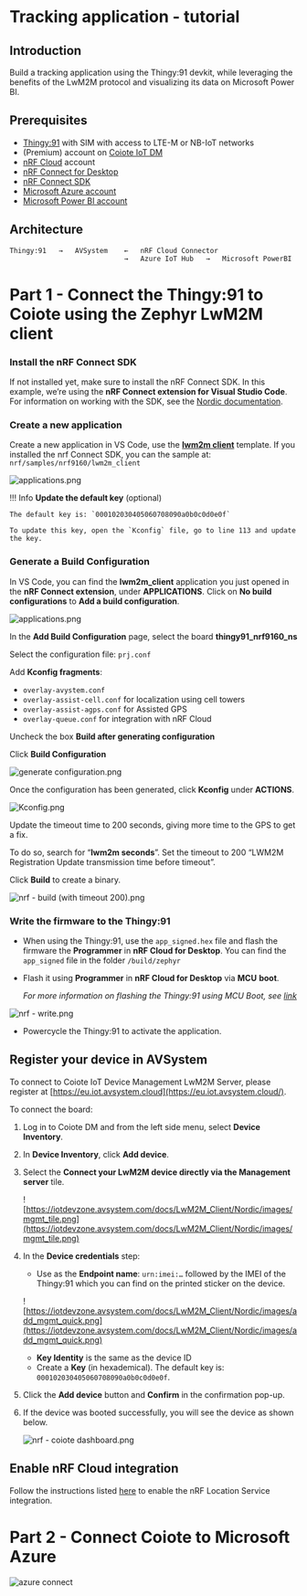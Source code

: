 # Tracking application - tutorial

## Introduction
Build a tracking application using the Thingy:91 devkit, while leveraging the benefits of the LwM2M protocol and visualizing its data on Microsoft Power BI.

## Prerequisites

- [Thingy:91](https://www.nordicsemi.com/Products/Development-hardware/Nordic-Thingy-91) with SIM with access to LTE-M or NB-IoT networks
- (Premium) account on [Coiote IoT DM](https://eu.iot.avsystem.cloud/)
- [nRF Cloud](https://nrfcloud.com/) account
- [nRF Connect for Desktop](https://www.nordicsemi.com/Products/Development-tools/nrf-connect-for-desktop)
- [nRF Connect SDK](https://www.nordicsemi.com/Products/Development-software/nrf-connect-sdk)
- [Microsoft Azure account](https://azure.microsoft.com/en-us/free/)
- [Microsoft Power BI account](https://powerbi.microsoft.com/)

## Architecture
```
Thingy:91   →   AVSystem    ←   nRF Cloud Connector
                            →   Azure IoT Hub   →   Microsoft PowerBI
```

# Part 1 - Connect the Thingy:91 to Coiote using the Zephyr LwM2M client

### **Install the nRF Connect SDK**

If not installed yet, make sure to install the nRF Connect SDK. In this example, we’re using the **nRF Connect extension for Visual Studio Code**. For information on working with the SDK, see the [Nordic documentation](https://developer.nordicsemi.com/nRF_Connect_SDK/doc/latest/nrf/getting_started.html).

### **Create a new application**

Create a new application in VS Code, use the [**lwm2m client**](https://developer.nordicsemi.com/nRF_Connect_SDK/doc/latest/nrf/samples/nrf9160/lwm2m_client/README.html) template. If you installed the nrf Connect SDK, you can the sample at: `nrf/samples/nrf9160/lwm2m_client`

![applications.png](images/nrf-new-application.png)

!!! Info
    **Update the default key** (optional)

    The default key is: `000102030405060708090a0b0c0d0e0f`

    To update this key, open the `Kconfig` file, go to line 113 and update the key.


### Generate a Build Configuration

In VS Code, you can find the **lwm2m_client** application you just opened in the **nRF Connect extension**, under **APPLICATIONS**. Click on **No build configurations** to **Add a build configuration**.

![applications.png](images/applications-click.png)

In the **Add Build Configuration** page, select the board **thingy91_nrf9160_ns**

Select the configuration file: `prj.conf`

Add **Kconfig fragments**:

- `overlay-avystem.conf`
- `overlay-assist-cell.conf` for localization using cell towers
- `overlay-assist-agps.conf` for Assisted GPS
- `overlay-queue.conf` for integration with nRF Cloud

Uncheck the box **Build after generating configuration**

Click **Build Configuration**

![generate configuration.png](images/nrf-generate-config.png)

Once the configuration has been generated, click **Kconfig** under **ACTIONS**.

![Kconfig.png](images/images/Kconfig-click.png)

Update the timeout time to 200 seconds, giving more time to the GPS to get a fix.

To do so, search for “**lwm2m seconds**”. Set the timeout to 200 “LWM2M Registration Update transmission time before timeout”.

Click **Build** to create a binary.

![nrf - build (with timeout 200).png](images/build-click.png)


### **Write the firmware to the Thingy:91**

- When using the Thingy:91, use the `app_signed.hex` file and flash the firmware the **Programmer** in **nRF Cloud for Desktop**. 
  You can find the `app_signed` file in the folder `/build/zephyr`
- Flash it using **Programmer** in **nRF Cloud for Desktop** via **MCU** **boot**. 

    *For more information on flashing the Thingy:91 using MCU Boot, see [link](https://developer.nordicsemi.com/nRF_Connect_SDK/doc/latest/nrf/ug_thingy91_gsg.html#program-the-nrf9160-sip-application)*

![nrf - write.png](images/nrf-write_done.png)

- Powercycle the Thingy:91 to activate the application.


## **Register your device in AVSystem**

To connect to Coiote IoT Device Management LwM2M Server, please register at [https://eu.iot.avsystem.cloud](https://eu.iot.avsystem.cloud/).

To connect the board:

1. Log in to Coiote DM and from the left side menu, select **Device Inventory**.
1. In **Device Inventory**, click **Add device**.
1. Select the **Connect your LwM2M device directly via the Management server** tile.
    
    ![https://iotdevzone.avsystem.com/docs/LwM2M_Client/Nordic/images/mgmt_tile.png](https://iotdevzone.avsystem.com/docs/LwM2M_Client/Nordic/images/mgmt_tile.png)
    

1. In the **Device credentials** step:
    - Use as the **Endpoint name**: `urn:imei:…` followed by the IMEI of the Thingy:91 which you can find on the printed sticker on the device.
    
    ![https://iotdevzone.avsystem.com/docs/LwM2M_Client/Nordic/images/add_mgmt_quick.png](https://iotdevzone.avsystem.com/docs/LwM2M_Client/Nordic/images/add_mgmt_quick.png)
    
    - **Key Identity** is the same as the device ID
    - Create a **Key** (in hexademical). The default key is: `000102030405060708090a0b0c0d0e0f`.
1. Click the **Add device** button and **Confirm** in the confirmation pop-up.
1. If the device was booted successfully, you will see the device as shown below.

    ![nrf - coiote dashboard.png](images/nrf-coiote_dashboard.png)

## Enable nRF Cloud integration

Follow the instructions listed [here](../../Cloud_integrations/nRF_Cloud_Location_services/Configure_nRF_Cloud_integration/) to enable the nRF Location Service integration.




# Part 2 - Connect Coiote to Microsoft Azure


![azure connect](images/azure-connect.png)


